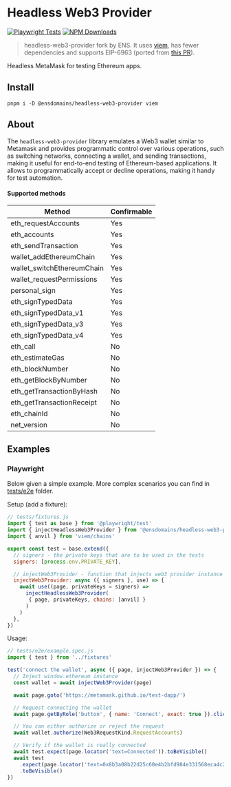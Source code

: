 # Headless Web3 Provider

[![Playwright Tests](https://github.com/ensdomains/headless-web3-provider/actions/workflows/ci.yml/badge.svg)](https://github.com/ensdomains/headless-web3-provider/actions/workflows/ci.yml) [![NPM Downloads](https://img.shields.io/npm/dy/@ensdomains/headless-web3-provider)](https://www.npmjs.com/@ensdomains/headless-web3-provider)

> headless-web3-provider fork by ENS. It uses [viem](https://viem.sh), has fewer dependencies and supports EIP-6963 (ported from [this PR](https://github.com/cawabunga/headless-web3-provider/pull/21)).

Headless MetaMask for testing Ethereum apps.

## Install

```shell
pnpm i -D @ensdomains/headless-web3-provider viem
```

## About

The `headless-web3-provider` library emulates a Web3 wallet similar to Metamask and provides programmatic control over various operations, such as switching networks, connecting a wallet, and sending transactions, making it useful for end-to-end testing of Ethereum-based applications. It allows to programmatically accept or decline operations, making it handy for test automation.

#### Supported methods

| Method                     | Confirmable |
| -------------------------- | ----------- |
| eth_requestAccounts        | Yes         |
| eth_accounts               | Yes         |
| eth_sendTransaction        | Yes         |
| wallet_addEthereumChain    | Yes         |
| wallet_switchEthereumChain | Yes         |
| wallet_requestPermissions  | Yes         |
| personal_sign              | Yes         |
| eth_signTypedData          | Yes         |
| eth_signTypedData_v1       | Yes         |
| eth_signTypedData_v3       | Yes         |
| eth_signTypedData_v4       | Yes         |
| eth_call                   | No          |
| eth_estimateGas            | No          |
| eth_blockNumber            | No          |
| eth_getBlockByNumber       | No          |
| eth_getTransactionByHash   | No          |
| eth_getTransactionReceipt  | No          |
| eth_chainId                | No          |
| net_version                | No          |

## Examples

### Playwright

Below given a simple example. More complex scenarios you can find in [tests/e2e](./tests/e2e) folder.

Setup (add a fixture):

```js
// tests/fixtures.js
import { test as base } from '@playwright/test'
import { injectHeadlessWeb3Provider } from '@ensdomains/headless-web3-provider'
import { anvil } from 'viem/chains'

export const test = base.extend({
  // signers - the private keys that are to be used in the tests
  signers: [process.env.PRIVATE_KEY],

  // injectWeb3Provider - function that injects web3 provider instance into the page
  injectWeb3Provider: async ({ signers }, use) => {
    await use((page, privateKeys = signers) =>
      injectHeadlessWeb3Provider(
       { page, privateKeys, chains: [anvil] }
      )
    )
  },
})
```

Usage:

```js
// tests/e2e/example.spec.js
import { test } from '../fixtures'

test('connect the wallet', async ({ page, injectWeb3Provider }) => {
  // Inject window.ethereum instance
  const wallet = await injectWeb3Provider(page)

  await page.goto('https://metamask.github.io/test-dapp/')

  // Request connecting the wallet
  await page.getByRole('button', { name: 'Connect', exact: true }).click()

  // You can either authorize or reject the request
  await wallet.authorize(Web3RequestKind.RequestAccounts)

  // Verify if the wallet is really connected
  await test.expect(page.locator('text=Connected')).toBeVisible()
  await test
    .expect(page.locator('text=0x8b3a08b22d25c60e4b2bfd984e331568eca4c299'))
    .toBeVisible()
})
```